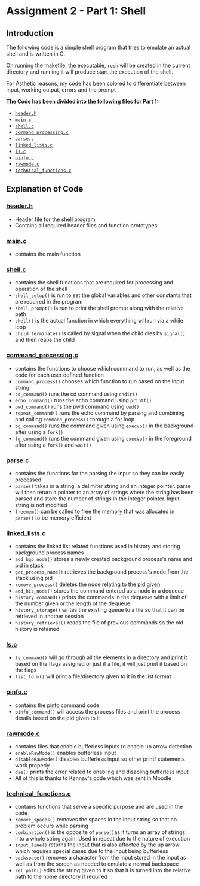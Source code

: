 # Assignment 2 - Part 1: Shell

## Introduction

The following code is a simple shell program that tries to emulate an actual shell and is written in C.

On running the makefile, the executable, `resh` will be created in the current directory and running it will produce start the execution of the shell.

For Asthetic reasons, my code has been colored to differentiate between input, working output, errors and the prompt

**The Code has been divided into the following files for Part 1:**

-   [`header.h`](header.h)
-   [`main.c`](main.c)
-   [`shell.c`](shell.c)
-   [`command_processing.c`](command_processing.c)
-   [`parse.c`](parse.c)
-   [`linked_lists.c`](linked_lists.c)
-   [`ls.c`](ls.c)
-   [`pinfo.c`](pinfo.c)
-   [`rawmode.c`](rawmode.c)
-   [`technical_functions.c`](technical_functions.c)
## Explanation of Code

### [header.h](header.c)

- Header file for the shell program
- Contains all required header files and function prototypes

### [main.c](main.c)
- contains the main function

### [shell.c](shell.c)
- contains the shell functions that are required for processing and operation of the shell
- `shell_setup()` is run to set the global variables and other constants that are required in the program
- `shell_prompt()` is run to print the shell prompt along with the relative path
- `shell()` is the actual function in which everything will run via a while loop
- `child_terminate()` is called by signal when the child dies by `signal()` and then reaps the child

### [command_processing.c](command_processing.c)
- contains the functions to choose which command to run, as well as the code for each user defined function
- `command_process()` chooses which function to run based on the input string
- `cd_command()` runs the cd command using `chdir()`
- `echo_command()` runs the echo command using `printf()`
- `pwd_command()` runs the pwd command using `cwd()`
- `repeat_command()` runs the echo command by parsing and combining and calling `command_process()` through a for loop
- `bg_command()` runs the command given using `execvp()` in the background after using a `fork()`
- `fg_command()` runs the command  given using `execvp()` in the foreground after using a `fork()` and `wait()`

### [parse.c](parse.c)
- contains the functions for the parsing the input so they can be easily processed
- `parse()` takes in a string, a delimiter string and an integer pointer. parse will then return a pointer to an array of strings where the string has been parsed and store the number of strings in the integer pointer. Input string is not modified
- `freemem()` can be called to free the memory that was allocated in `parse()` to be memory efficient

### [linked_lists.c](linked_lists.c)
- contains the linked list related functions used in history and storing background process names
- `add_bgp_node()` stores a newly created background process's name and pid in stack
- `get_process_name()` retrieves the background process's node from the stack using pid
- `remove_process()` deletes the node relating to the pid given
- `add_his_node()` stores the command entered as a node in a dequeue
- `history_command()` prints the commands in the dequeue with a limit of the number given or the length of the dequeue
- `history_storage()` writes the existing queue to a file so that it can be retrieved in another session
- `history_retrieval()` reads the file of previous commands so the old history is retained

### [ls.c](ls.c)
- `ls_command()` will go through all the elements in a directory and print it based on the flags assigned or just if a file, it will just print it based on the flags
- `list_form()` will print a file/directory given to it in the list format

### [pinfo.c](pinfo.c)
- contains the pinfo command code
- `pinfo_command()` will access the process files and print the process details based on the pid given to it

### [rawmode.c](rawmode.c)
- contains files that enable bufferless inputs to enable up arrow detection
- `enableRawMode()` enables bufferless input
- `disableRawMode()` disables bufferless input so other printf statements work properly
- `die()` prints the error related to enabling and disabling bufferless input
- All of this is thanks to Kannav's code which was sent in Moodle

### [technical_functions.c](technical_functions.c)
- contains functions that serve a specific purpose and are used in the code
- `remove_spaces()` removes the spaces in the input string so that no problem occurs while parsing
- `combination()` is the opposite of `parse()`as it turns an array of strings into a whole string again. Used in repeat due to the nature of execution
- `input_line()` returns the input that is also affected by the up arrow which requires special cases due to the input being bufferless
- `backspace()` removes a character from the input stored in the input as well as from the screen as needed to emulate a normal backspace
- `rel_path()` edits the string given to it so that it is turned into the relative path to the home directory if required
